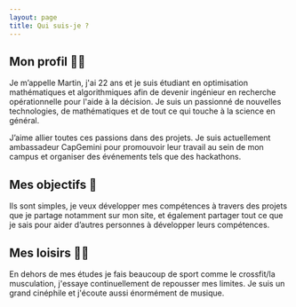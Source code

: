 ```yaml
---
layout: page
title: Qui suis-je ?
---
```


## Mon profil 👨‍💻

Je m’appelle Martin, j'ai 22 ans et je suis étudiant en optimisation mathématiques et algorithmiques afin de devenir ingénieur en recherche opérationnelle pour l'aide à la décision. Je suis un passionné de nouvelles technologies, de mathématiques et de tout ce qui touche à la science en général.

J’aime allier toutes ces passions dans des projets. Je suis actuellement ambassadeur CapGemini pour promouvoir leur travail au sein de mon campus et organiser des événements tels que des hackathons.


## Mes objectifs 🎯

Ils sont simples, je veux développer mes compétences à travers des projets que je partage notamment sur mon site, et également partager tout ce que je sais pour aider d’autres personnes à développer leurs compétences.


## Mes loisirs 🏋️‍♂️

En dehors de mes études je fais beaucoup de sport comme le crossfit/la musculation, j'essaye continuellement de repousser mes limites. Je suis un grand cinéphile et j'écoute aussi énormément de musique.
